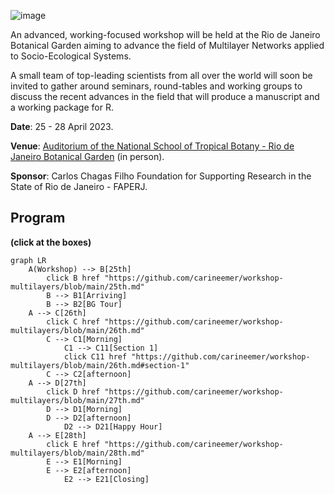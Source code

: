 ![image](https://cloud.jbrj.gov.br/apps/files_sharing/publicpreview/7xxMxJSAPx9LE4X?x=1320&y=369&a=true&file=multiNet2.png&scalingup=0)

An advanced, working-focused workshop will be held at the Rio de Janeiro Botanical Garden aiming to advance the field of Multilayer Networks applied to Socio-Ecological Systems.

A small team of top-leading scientists from all over the world will soon be invited to gather around seminars, round-tables and working groups to discuss the recent advances in the field that will produce a manuscript and a working package for R.

__Date__: 25 - 28 April 2023.

__Venue__: [Auditorium of the National School of Tropical Botany - Rio de Janeiro Botanical Garden](https://goo.gl/maps/1fKVPoujeVyQxCr77) (in person).

__Sponsor__: Carlos Chagas Filho Foundation for Supporting Research in the State of Rio de Janeiro - FAPERJ.

## Program
__(click at the boxes)__

```mermaid
graph LR
    A(Workshop) --> B[25th]
        click B href "https://github.com/carineemer/workshop-multilayers/blob/main/25th.md"
        B --> B1[Arriving]
        B --> B2[BG Tour]
    A --> C[26th]
        click C href "https://github.com/carineemer/workshop-multilayers/blob/main/26th.md"
        C --> C1[Morning]
            C1 --> C11[Section 1]
            click C11 href "https://github.com/carineemer/workshop-multilayers/blob/main/26th.md#section-1"
        C --> C2[afternoon]
    A --> D[27th]
        click D href "https://github.com/carineemer/workshop-multilayers/blob/main/27th.md"
        D --> D1[Morning]
        D --> D2[afternoon]
            D2 --> D21[Happy Hour]
    A --> E[28th]
        click E href "https://github.com/carineemer/workshop-multilayers/blob/main/28th.md"
        E --> E1[Morning]
        E --> E2[afternoon] 
            E2 --> E21[Closing]  
  ```

